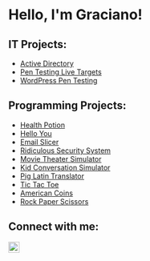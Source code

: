 # Hello, I'm Graciano! </a>

## IT Projects:

- [Active Directory](https://github.com/CyberDefender369/ActiveDirectoryLab)
- [Pen Testing Live Targets](https://github.com/CyberDefender369/Pen-Testing-Live-Targets)
- [WordPress Pen Testing](https://github.com/CyberDefender369/WordPress-Pen-Testing)
<!-- [Azure Sentinel (SIEM)](https://github.com/CyberDefender369/Azure-Sentinel-SIEM-) -->
<!-- [File Integrity Monitor](https://github.com/CyberDefender369/File-Integrity-Monitor) -->
<!-- [Vulnerability Management](https://github.com/CyberDefender369/Vulnerability-Management) -->
<!-- [pfSense Firewall]() -->
<!-- [Network Traffic Analysis]() -->
  
## Programming Projects:

- [Health Potion](https://github.com/CyberDefender369/Health-Potion)
- [Hello You](https://github.com/CyberDefender369/Hello-You)
- [Email Slicer](https://github.com/CyberDefender369/Email-Slicer)
- [Ridiculous Security System](https://github.com/CyberDefender369/Ridiculous-Security-System)
- [Movie Theater Simulator](https://github.com/CyberDefender369/Movie-Theater-Simulator)
- [Kid Conversation Simulator](https://github.com/CyberDefender369/Kid-Conversation-Simulator)
- [Pig Latin Translator](https://github.com/CyberDefender369/Latin-Translator) 
- [Tic Tac Toe](https://github.com/CyberDefender369/Tic-Tac-Toe) 
- [American Coins](https://github.com/CyberDefender369/Make-All-Coins) 
- [Rock Paper Scissors](https://github.com/CyberDefender369/Rock-Paper-Scissors) 

## Connect with me:

[<img align="left" alt="Graciano Barrera | LinkedIn" width="22px" src="https://cdn.jsdelivr.net/npm/simple-icons@v3/icons/linkedin.svg" />][linkedin]

[linkedin]: https://linkedin.com/in/graciano-barrera
